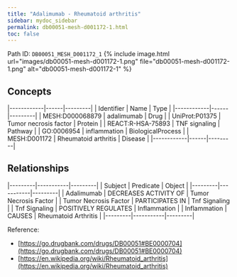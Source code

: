 ```yaml
---
title: "Adalimumab - Rheumatoid arthritis"
sidebar: mydoc_sidebar
permalink: db00051-mesh-d001172-1.html
toc: false 
---
```



Path ID: `DB00051_MESH_D001172_1`
{% include image.html url="images/db00051-mesh-d001172-1.png" file="db00051-mesh-d001172-1.png" alt="db00051-mesh-d001172-1" %}

## Concepts

|------------|------|---------|
| Identifier | Name | Type    |
|------------|------|---------|
| MESH:D000068879 | adalimumab | Drug |
| UniProt:P01375 | Tumor necrosis factor | Protein |
| REACT:R-HSA-75893 | TNF signaling | Pathway |
| GO:0006954 | inflammation | BiologicalProcess |
| MESH:D001172 | Rheumatoid arthritis | Disease |
|------------|------|---------|

## Relationships

|---------|-----------|---------|
| Subject | Predicate | Object  |
|---------|-----------|---------|
| Adalimumab | DECREASES ACTIVITY OF | Tumor Necrosis Factor |
| Tumor Necrosis Factor | PARTICIPATES IN | Tnf Signaling |
| Tnf Signaling | POSITIVELY REGULATES | Inflammation |
| Inflammation | CAUSES | Rheumatoid Arthritis |
|---------|-----------|---------|

Reference: 
  - [https://go.drugbank.com/drugs/DB00051#BE0000704](https://go.drugbank.com/drugs/DB00051#BE0000704)
  - [https://en.wikipedia.org/wiki/Rheumatoid_arthritis](https://en.wikipedia.org/wiki/Rheumatoid_arthritis)

